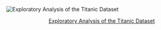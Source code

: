 ![Exploratory Analysis of the Titanic Dataset](https://upload.wikimedia.org/wikipedia/commons/thumb/b/ba/Data_visualization_process_v1.png/600px-Data_visualization_process_v1.png)
<center><a href="https://jkarakas.github.io/Exploratory-Analysis-of-the-Titanic-Dataset/">Exploratory Analysis of the Titanic Dataset </a><br></center>





